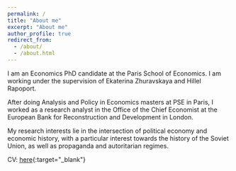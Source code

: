 ```yaml
---
permalink: /
title: "About me"
excerpt: "About me"
author_profile: true
redirect_from: 
  - /about/
  - /about.html
---
```


I am an Economics PhD candidate at the Paris School of Economics. I am working under the supervision of Ekaterina Zhuravskaya and Hillel Rapoport.

After doing Analysis and Policy in Economics masters at PSE in Paris, I worked as a research analyst in the Office of the Chief Economist at the European Bank for Reconstruction and Development in London.

My research interests lie in the intersection of political economy and economic history, with a particular interest towards the history of the Soviet Union, as well as propaganda and autoritarian regimes.

CV: [here](https://vitaliiaeliseeva.github.io/My_CV_20241011.pdf){:target="_blank"}
